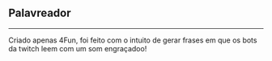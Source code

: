 ## Palavreador
---
Criado apenas 4Fun, foi feito com o intuito de gerar frases em que os bots da twitch leem com um som engraçadoo!
